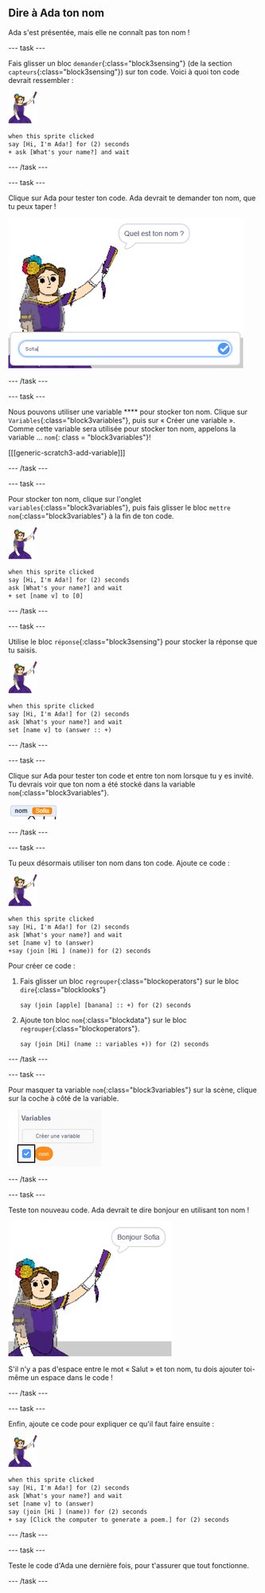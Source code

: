 ## Dire à Ada ton nom

Ada s'est présentée, mais elle ne connaît pas ton nom !

\--- task \---

Fais glisser un bloc `demander`{:class="block3sensing"} (de la section `capteurs`{:class="block3sensing"}) sur ton code. Voici à quoi ton code devrait ressembler :

![sprite ada](images/ada-sprite.png)

```blocks3
when this sprite clicked
say [Hi, I'm Ada!] for (2) seconds
+ ask [What's your name?] and wait
```

\--- /task \---

\--- task \---

Clique sur Ada pour tester ton code. Ada devrait te demander ton nom, que tu peux taper !

![sprite ada demandant quel est ton nom](images/poetry-input.png)

\--- /task \---

\--- task \---

Nous pouvons utiliser une variable **** pour stocker ton nom. Clique sur `Variables`{:class="block3variables"}, puis sur « Créer une variable ». Comme cette variable sera utilisée pour stocker ton nom, appelons la variable ... `nom`{: class = "block3variables"}!

[[[generic-scratch3-add-variable]]]

\--- /task \---

\--- task \---

Pour stocker ton nom, clique sur l'onglet `variables`{:class="block3variables"}, puis fais glisser le bloc `mettre nom`{:class="block3variables"} à la fin de ton code.

![sprite ada](images/ada-sprite.png)

```blocks3
when this sprite clicked
say [Hi, I'm Ada!] for (2) seconds
ask [What's your name?] and wait
+ set [name v] to [0]
```

\--- /task \---

\--- task \---

Utilise le bloc `réponse`{:class="block3sensing"} pour stocker la réponse que tu saisis.

![sprite ada](images/ada-sprite.png)

```blocks3
when this sprite clicked
say [Hi, I'm Ada!] for (2) seconds
ask [What's your name?] and wait
set [name v] to (answer :: +)
```

\--- /task \---

\--- task \---

Clique sur Ada pour tester ton code et entre ton nom lorsque tu y es invité. Tu devrais voir que ton nom a été stocké dans la variable `nom`{:class="block3variables"}.

![capture d'écran](images/poetry-name-test.png)

\--- /task \---

\--- task \---

Tu peux désormais utiliser ton nom dans ton code. Ajoute ce code :

![sprite ada](images/ada-sprite.png)

```blocks3
when this sprite clicked
say [Hi, I'm Ada!] for (2) seconds
ask [What's your name?] and wait
set [name v] to (answer)
+say (join [Hi ] (name)) for (2) seconds 
```

Pour créer ce code :

1. Fais glisser un bloc `regrouper`{:class="blockoperators"} sur le bloc `dire`{:class="blocklooks"}
    
    ```blocks3
    say (join [apple] [banana] :: +) for (2) seconds
    ```

2. Ajoute ton bloc `nom`{:class="blockdata"} sur le bloc `regrouper`{:class="blockoperators"}.
    
    ```blocks3
    say (join [Hi] (name :: variables +)) for (2) seconds
    ```

\--- /task \---

\--- task \---

Pour masquer ta variable `nom`{:class="block3variables"} sur la scène, clique sur la coche à côté de la variable.

![coche la variable de nom](images/poetry-tick-annotated.png)

\--- /task \---

\--- task \---

Teste ton nouveau code. Ada devrait te dire bonjour en utilisant ton nom !

![capture d'écran](images/poetry-name-test2.png)

S'il n'y a pas d'espace entre le mot « Salut » et ton nom, tu dois ajouter toi-même un espace dans le code !

\--- /task \---

\--- task \---

Enfin, ajoute ce code pour expliquer ce qu'il faut faire ensuite :

![sprite ada](images/ada-sprite.png)

```blocks3
when this sprite clicked
say [Hi, I'm Ada!] for (2) seconds
ask [What's your name?] and wait
set [name v] to (answer)
say (join [Hi ] (name)) for (2) seconds 
+ say [Click the computer to generate a poem.] for (2) seconds 
```

\--- /task \---

\--- task \---

Teste le code d'Ada une dernière fois, pour t'assurer que tout fonctionne.

\--- /task \---
